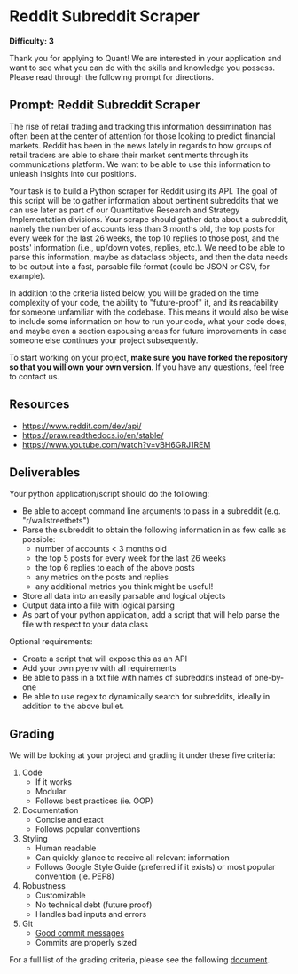 # Reddit Subreddit Scraper

**Difficulty: 3**

Thank you for applying to Quant! We are interested in your application and want to see what you can do with the skills and knowledge you possess. Please read through the following prompt for directions.

## **Prompt: Reddit Subreddit Scraper**
The rise of retail trading and tracking this information dessimination has often been at the center of attention for those looking to predict financial markets. Reddit has been in the news lately in regards to how groups of retail traders are able to share their market sentiments through its communications platform. We want to be able to use this information to unleash insights into our positions.

Your task is to build a Python scraper for Reddit using its API. The goal of this script will be to gather information about pertinent subreddits that we can use later as part of our Quantitative Research and Strategy Implementation divisions. Your scrape should gather data about a subreddit, namely the number of accounts less than 3 months old, the top posts for every week for the last 26 weeks, the top 10 replies to those post, and the posts' information (i.e., up/down votes, replies, etc.). We need to be able to parse this information, maybe as dataclass objects, and then the data needs to be output into a fast, parsable file format (could be JSON or CSV, for example). 

In addition to the criteria listed below, you will be graded on the time complexity of your code, the ability to "future-proof" it, and its readability for someone unfamiliar with the codebase. This means it would also be wise to include some information on how to run your code, what your code does, and maybe even a section espousing areas for future improvements in case someone else continues your project subsequently.

To start working on your project, **make sure you have forked the repository so that you will own your own version**. If you have any questions, feel free to contact us.

## **Resources**
- https://www.reddit.com/dev/api/
- https://praw.readthedocs.io/en/stable/
- https://www.youtube.com/watch?v=vBH6GRJ1REM

## **Deliverables**
Your python application/script should do the following:
- Be able to accept command line arguments to pass in a subreddit (e.g. "r/wallstreetbets")
- Parse the subreddit to obtain the following information in as few calls as possible:
  - number of accounts < 3 months old
  - the top 5 posts for every week for the last 26 weeks
  - the top 6 replies to each of the above posts
  - any metrics on the posts and replies
  - any additional metrics you think might be useful!
- Store all data into an easily parsable and logical objects
- Output data into a file with logical parsing
- As part of your python application, add a script that will help parse the file with respect to your data class

Optional requirements:
- Create a script that will expose this as an API
- Add your own pyenv with all requirements
- Be able to pass in a txt file with names of subreddits instead of one-by-one
- Be able to use regex to dynamically search for subreddits, ideally in addition to the above bullet.

## **Grading**
We will be looking at your project and grading it under these five criteria:
1. Code
   - If it works
   - Modular
   - Follows best practices (ie. OOP)
2. Documentation
   - Concise and exact
   - Follows popular conventions
3. Styling
   - Human readable
   - Can quickly glance to receive all relevant information
   - Follows Google Style Guide (preferred if it exists) or most popular convention (ie. PEP8)
4. Robustness
   - Customizable
   - No technical debt (future proof)
   - Handles bad inputs and errors
5. Git
   - [Good commit messages](https://cbea.ms/git-commit/#seven-rules)
   - Commits are properly sized

For a full list of the grading criteria, please see the following [document](https://docs.google.com/spreadsheets/d/16CqSJSlch7w9q4_ZTiydKGk0T01rgvIEcHHwqsI_KSo/edit?usp=sharing). 
